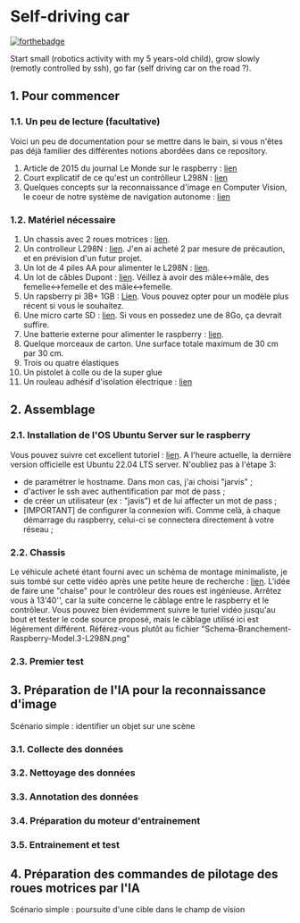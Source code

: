 # Self-driving car
[![forthebadge](http://forthebadge.com/images/badges/built-with-love.svg)](http://forthebadge.com) 

Start small (robotics activity with my 5 years-old child), grow slowly (remotly controlled by ssh), go far (self driving car on the road ?).


## 1. Pour commencer

### 1.1. Un peu de lecture (facultative)
Voici un peu de documentation pour se mettre dans le bain, si vous n'êtes pas déjà familier des différentes notions abordées dans ce repository.
1. Article de 2015 du journal Le Monde sur le raspberry : [lien](https://www.lemonde.fr/blog/binaire/2015/12/28/raspberry-pi-la-petite-histoire-dune-grande-idee/)
2. Court explicatif de ce qu'est un contrôlleur L298N : [lien](https://arduino.blaisepascal.fr/pont-en-h-l298n/)
3. Quelques concepts sur la reconnaissance d'image en Computer Vision, le coeur de notre système de navigation autonome : [lien](https://deepomatic.com/fr/quest-ce-que-la-reconnaissance-dimage)


### 1.2. Matériel nécessaire
1. Un chassis avec 2 roues motrices : [lien](https://www.amazon.fr/dp/B01LW6A2YU?psc=1&ref=ppx_yo2ov_dt_b_product_details).
2. Un controlleur L298N : [lien](https://www.amazon.fr/dp/B07YXFQ8CZ?psc=1&ref=ppx_yo2ov_dt_b_product_details). J'en ai acheté 2 par mesure de précaution, et en prévision d'un futur projet.
3. Un lot de 4 piles AA pour alimenter le L298N : [lien](https://www.amazon.fr/dp/B00HZV9TGS?ref=ppx_yo2ov_dt_b_product_details&th=1).
4. Un lot de câbles Dupont : [lien](https://www.amazon.fr/dp/B01JD5WCG2?psc=1&ref=ppx_yo2ov_dt_b_product_details). Véillez à avoir des mâle<->mâle, des femelle<->femelle et des mâle<->femelle. 
5. Un rapsberry pi 3B+ 1GB : [Lien](https://www.kubii.fr/cartes-raspberry-pi/2119-raspberry-pi-3-modele-b-1-gb-kubii-652508442174.html?src=raspberrypi). Vous pouvez opter pour un modèle plus récent si vous le souhaitez.
6. Une micro carte SD : [lien](https://www.amazon.fr/Hephinov-microSDHC-Adaptateur-Nintendo-Switch-Tablette/dp/B09B9GY753/ref=sr_1_1_sspa?__mk_fr_FR=%C3%85M%C3%85%C5%BD%C3%95%C3%91&crid=16NY2OYVRODBM&keywords=raspberry%2Bpi%2B3%2Bsd%2Bcard&qid=1673821358&sprefix=raspberry%2Bpi3%2Bsd%2Bcard%2Caps%2C78&sr=8-1-spons&sp_csd=d2lkZ2V0TmFtZT1zcF9hdGY&th=1). Si vous en possedez une de 8Go, ça devrait suffire.
7. Une batterie externe pour alimenter le raspberry : [lien](https://www.amazon.fr/dp/B07R4YVBND?psc=1&ref=ppx_yo2ov_dt_b_product_details).
8. Quelque morceaux de carton. Une surface totale maximum de 30 cm par 30 cm.
9. Trois ou quatre élastiques
10. Un pistolet à colle ou de la super glue
11. Un rouleau adhésif d'isolation électrique : [lien](https://www.leroymerlin.fr/produits/electricite-domotique/rallonge-multiprise-enrouleur-et-cable-electrique/accessoires-de-connexion-boite-de-derivation/accessoires-de-electricite/ruban-adhesif-l-10-m-x-l-19-mm-noir-75361223.html)

## 2. Assemblage

### 2.1. Installation de l'OS Ubuntu Server sur le raspberry
Vous pouvez suivre cet excellent tutoriel : [lien](https://ubuntu.com/tutorials/how-to-install-ubuntu-on-your-raspberry-pi#1-overview). A l'heure actuelle, la dernière version officielle est Ubuntu 22.04 LTS server. N'oubliez pas à l'étape 3:
- de paramétrer le hostname. Dans mon cas, j'ai choisi "jarvis" ;
- d'activer le ssh avec authentification par mot de pass ;
- de créer un utilisateur (ex : "javis") et de lui affecter un mot de pass ;
- [IMPORTANT] de configurer la connexion wifi. Comme celà, à chaque démarrage du raspberry, celui-ci se connectera directement à votre réseau ;

### 2.2. Chassis
Le véhicule acheté étant fourni avec un schéma de montage minimaliste, je suis tombé sur cette vidéo après une petite heure de recherche : [lien](https://www.youtube.com/watch?v=Bp9r9TGpWOk&ab_channel=PatreeceEichel). L'idée de faire une "chaise" pour le contrôleur des roues est ingénieuse. Arrêtez vous à 13'40'', car la suite concerne le câblage entre le raspberry et le contrôleur. Vous pouvez bien évidemment suivre le turiel vidéo jusqu'au bout et tester le code source proposé, mais le câblage utilisé ici est légèrement différent. Référez-vous plutôt au fichier "Schema-Branchement-Raspberry-Model.3-L298N.png"

### 2.3. Premier test


## 3. Préparation de l'IA pour la reconnaissance d'image
Scénario simple : identifier un objet sur une scène
### 3.1. Collecte des données

### 3.2. Nettoyage des données

### 3.3. Annotation des données

### 3.4. Préparation du moteur d'entrainement

### 3.5. Entrainement et test


## 4. Préparation des commandes de pilotage des roues motrices par l'IA
Scénario simple : poursuite d'une cible dans le champ de vision







